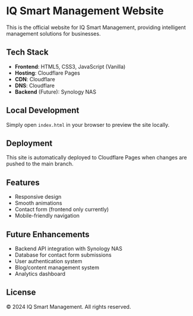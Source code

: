 # IQ Smart Management Website

This is the official website for IQ Smart Management, providing intelligent management solutions for businesses.

## Tech Stack
- **Frontend**: HTML5, CSS3, JavaScript (Vanilla)
- **Hosting**: Cloudflare Pages
- **CDN**: Cloudflare
- **DNS**: Cloudflare
- **Backend** (Future): Synology NAS

## Local Development
Simply open `index.html` in your browser to preview the site locally.

## Deployment
This site is automatically deployed to Cloudflare Pages when changes are pushed to the main branch.

## Features
- Responsive design
- Smooth animations
- Contact form (frontend only currently)
- Mobile-friendly navigation

## Future Enhancements
- Backend API integration with Synology NAS
- Database for contact form submissions
- User authentication system
- Blog/content management system
- Analytics dashboard

## License
© 2024 IQ Smart Management. All rights reserved.